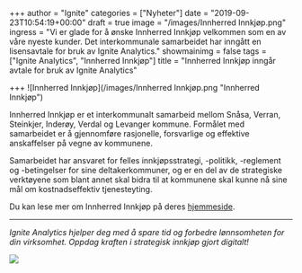 +++
author = "Ignite"
categories = ["Nyheter"]
date = "2019-09-23T10:54:19+00:00"
draft = true
image = "/images/Innherred Innkjøp.png"
ingress = "Vi er glade for å ønske Innherred Innkjøp velkommen som en av våre nyeste kunder. Det interkommunale samarbeidet har inngått en lisensavtale for bruk av Ignite Analytics."
showmainimg = false
tags = ["Ignite Analytics", "Innherred Innkjøp"]
title = "Innherred Innkjøp inngår avtale for bruk av Ignite Analytics"

+++
![Innherred Innkjøp](/images/Innherred Innkjøp.png "Innherred Innkjøp")

Innherred Innkjøp er et interkommunalt samarbeid mellom Snåsa, Verran, Steinkjer, Inderøy, Verdal og Levanger kommune. Formålet med samarbeidet er å gjennomføre rasjonelle, forsvarlige og effektive anskaffelser på vegne av kommunene.

Samarbeidet har ansvaret for felles innkjøpsstrategi, -politikk, -reglement og -betingelser for sine deltakerkommuner, og er en del av de strategiske verktøyene som blant annet skal bidra til at kommunene skal kunne nå sine mål om kostnadseffektiv tjenesteyting.

Du kan lese mer om Innherred Innkjøp på deres [hjemmeside](https://www.inderoy.kommune.no/om-oss.500205.no.html "Innherred Innkjøp").

***

_Ignite Analytics hjelper deg med å spare tid og forbedre lønnsomheten for din virksomhet. Oppdag kraften i strategisk innkjøp gjort digitalt!_

[![](https://www.ignite.no/images/Pr%C3%B8v%20Ignite%20Analytics%20-%201200%20x100.png)](https://www.ignite.no/ignite-analytics/demo/ "Prøv Ignite Analytics")